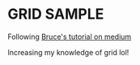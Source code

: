 # GRID SAMPLE

Following [Bruce's tutorial on medium](https://medium.com/the-andela-way/using-css-grid-and-box-alignment-properties-to-build-form-layouts-b5f7ade6e73d)

Increasing my knowledge of grid lol!
